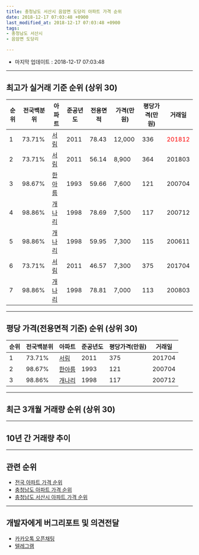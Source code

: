 ```yaml
---
title: 충청남도 서산시 음암면 도당리 아파트 가격 순위
date: 2018-12-17 07:03:48 +0900
last_modified_at: 2018-12-17 07:03:48 +0900
tags:
- 충청남도 서산시
- 음암면 도당리

---
```


* 마지막 업데이트 : 2018-12-17 07:03:48

---

## 최고가 실거래 기준 순위 (상위 30)


|순위|전국백분위|아파트|준공년도|전용면적|가격(만원)|평당가격(만원)|거래일|
|---|---|---|---|---|---|---|---|
|1|73.71%|[서림](https://search.naver.com/search.naver?query=%EC%B6%A9%EC%B2%AD%EB%82%A8%EB%8F%84+%EC%84%9C%EC%82%B0%EC%8B%9C+%EC%9D%8C%EC%95%94%EB%A9%B4+%EB%8F%84%EB%8B%B9%EB%A6%AC+%EC%84%9C%EB%A6%BC)|2011|78.43|12,000|336|<span style="color:red">201812</span>|
|2|73.71%|[서림](https://search.naver.com/search.naver?query=%EC%B6%A9%EC%B2%AD%EB%82%A8%EB%8F%84+%EC%84%9C%EC%82%B0%EC%8B%9C+%EC%9D%8C%EC%95%94%EB%A9%B4+%EB%8F%84%EB%8B%B9%EB%A6%AC+%EC%84%9C%EB%A6%BC)|2011|56.14|8,900|364|201803|
|3|98.67%|[한아름](https://search.naver.com/search.naver?query=%EC%B6%A9%EC%B2%AD%EB%82%A8%EB%8F%84+%EC%84%9C%EC%82%B0%EC%8B%9C+%EC%9D%8C%EC%95%94%EB%A9%B4+%EB%8F%84%EB%8B%B9%EB%A6%AC+%ED%95%9C%EC%95%84%EB%A6%84)|1993|59.66|7,600|121|200704|
|4|98.86%|[개나리](https://search.naver.com/search.naver?query=%EC%B6%A9%EC%B2%AD%EB%82%A8%EB%8F%84+%EC%84%9C%EC%82%B0%EC%8B%9C+%EC%9D%8C%EC%95%94%EB%A9%B4+%EB%8F%84%EB%8B%B9%EB%A6%AC+%EA%B0%9C%EB%82%98%EB%A6%AC)|1998|78.69|7,500|117|200712|
|5|98.86%|[개나리](https://search.naver.com/search.naver?query=%EC%B6%A9%EC%B2%AD%EB%82%A8%EB%8F%84+%EC%84%9C%EC%82%B0%EC%8B%9C+%EC%9D%8C%EC%95%94%EB%A9%B4+%EB%8F%84%EB%8B%B9%EB%A6%AC+%EA%B0%9C%EB%82%98%EB%A6%AC)|1998|59.95|7,300|115|200611|
|6|73.71%|[서림](https://search.naver.com/search.naver?query=%EC%B6%A9%EC%B2%AD%EB%82%A8%EB%8F%84+%EC%84%9C%EC%82%B0%EC%8B%9C+%EC%9D%8C%EC%95%94%EB%A9%B4+%EB%8F%84%EB%8B%B9%EB%A6%AC+%EC%84%9C%EB%A6%BC)|2011|46.57|7,300|375|201704|
|7|98.86%|[개나리](https://search.naver.com/search.naver?query=%EC%B6%A9%EC%B2%AD%EB%82%A8%EB%8F%84+%EC%84%9C%EC%82%B0%EC%8B%9C+%EC%9D%8C%EC%95%94%EB%A9%B4+%EB%8F%84%EB%8B%B9%EB%A6%AC+%EA%B0%9C%EB%82%98%EB%A6%AC)|1998|78.81|7,000|113|200803|


---

## 평당 가격(전용면적 기준) 순위 (상위 30)


|순위|전국백분위|아파트|준공년도|평당가격(만원)|거래일|
|---|---|---|---|---|---|
|1|73.71%|[서림](https://search.naver.com/search.naver?query=%EC%B6%A9%EC%B2%AD%EB%82%A8%EB%8F%84+%EC%84%9C%EC%82%B0%EC%8B%9C+%EC%9D%8C%EC%95%94%EB%A9%B4+%EB%8F%84%EB%8B%B9%EB%A6%AC+%EC%84%9C%EB%A6%BC)|2011|375|201704|
|2|98.67%|[한아름](https://search.naver.com/search.naver?query=%EC%B6%A9%EC%B2%AD%EB%82%A8%EB%8F%84+%EC%84%9C%EC%82%B0%EC%8B%9C+%EC%9D%8C%EC%95%94%EB%A9%B4+%EB%8F%84%EB%8B%B9%EB%A6%AC+%ED%95%9C%EC%95%84%EB%A6%84)|1993|121|200704|
|3|98.86%|[개나리](https://search.naver.com/search.naver?query=%EC%B6%A9%EC%B2%AD%EB%82%A8%EB%8F%84+%EC%84%9C%EC%82%B0%EC%8B%9C+%EC%9D%8C%EC%95%94%EB%A9%B4+%EB%8F%84%EB%8B%B9%EB%A6%AC+%EA%B0%9C%EB%82%98%EB%A6%AC)|1998|117|200712|


---

## 최근 3개월 거래량 순위 (상위 30)


<div style="width:100%;">
    <canvas id="deal_count_ranking" height="250"></canvas>
</div>


<script>
new Chart(document.getElementById("deal_count_ranking"), {
    type: 'horizontalBar',
    data: {
        labels: ['개나리', '서림'],
        datasets: [{
            label: '실거래 수',
            data: [5, 2],
            borderColor: "rgba(255, 0, 128, 1)",
            backgroundColor: "rgba(255, 0, 128, 0.5)",
            fill: false,
        }]
    },
    options: {
        responsive: true,
        title: {
            display: true,
            text: '최근 3개월 거래량 순위'
        },
        tooltips: {
            mode: 'index',
            intersect: false,
            callbacks: {
                title: function(tooltipItems, data) {
                    return "실거래 수:";
                },
                label: function(tooltipItem, data) {
                    return data.labels[tooltipItem.index] + ": " + tooltipItem.xLabel;
                }
            }
        },
        hover: {
            mode: 'nearest',
            intersect: true
        },
        scales: {
            xAxes: [{
                display: true,
                scaleLabel: {
                    display: true,
                    labelString: '실거래 수'
                },
                ticks: {
                    suggestedMin: 0,
                }
            }],
            yAxes: [{
                display: true,
                ticks: {
                    autoSkip: false,
                    callback: function(value, index, values) {
                        if (value.length > 15)
                            return value.substr(0, 13) + "...";
                        else
                            return value;
                    }
                },
                scaleLabel: {
                    display: false,
                }
            }]
        }
    }
});

</script>


---

## 10년 간 거래량 추이


<div style="width:100%;">
    <canvas id="deal_progress" height="250"></canvas>
</div>

<script>
new Chart(document.getElementById("deal_progress"), {
    type: 'line',
    data: {
        labels: ['200812','200901','200902','200903','200904','200905','200906','200907','200908','200909','200910','200911','200912','201001','201002','201003','201004','201005','201006','201007','201008','201009','201010','201011','201012','201101','201102','201103','201104','201105','201106','201107','201108','201109','201110','201111','201112','201201','201202','201203','201204','201205','201206','201207','201208','201209','201210','201211','201212','201301','201302','201303','201304','201305','201306','201307','201308','201309','201310','201311','201312','201401','201402','201403','201404','201405','201406','201407','201408','201409','201410','201411','201412','201501','201502','201503','201504','201505','201506','201507','201508','201509','201510','201511','201512','201601','201602','201603','201604','201605','201606','201607','201608','201609','201610','201611','201612','201701','201702','201703','201704','201705','201706','201707','201708','201709','201710','201711','201712','201801','201802','201803','201804','201805','201806','201807','201808','201809','201810','201811','201812'],
        datasets: [{
            label: '실거래 수',
            pointRadius: 1,
            data: [1, 0, 2, 1, 1, 0, 7, 3, 5, 1, 2, 3, 0, 1, 1, 6, 3, 2, 3, 3, 4, 2, 1, 3, 2, 4, 1, 2, 3, 4, 3, 1, 1, 4, 4, 2, 22, 8, 18, 9, 7, 8, 6, 5, 1, 2, 6, 8, 12, 4, 1, 3, 5, 4, 2, 2, 9, 4, 7, 4, 7, 6, 5, 2, 3, 2, 4, 1, 7, 4, 2, 1, 1, 1, 3, 3, 9, 7, 3, 1, 5, 3, 3, 2, 3, 2, 3, 4, 4, 1, 2, 1, 0, 1, 4, 0, 1, 2, 2, 0, 4, 2, 0, 1, 1, 1, 1, 1, 0, 3, 0, 4, 2, 1, 0, 2, 1, 3, 2, 4, 1],
            borderColor: "rgba(255, 201, 14, 1)",
            backgroundColor: "rgba(255, 201, 14, 0.5)",
            fill: true,
        }]
    },
    options: {
        responsive: true,
        title: {
            display: true,
            text: '10년간 거래량 추이'
        },
        tooltips: {
            mode: 'index',
            intersect: false,
        },
        hover: {
            mode: 'nearest',
            intersect: true
        },
        scales: {
            xAxes: [{
                display: true,
                scaleLabel: {
                    display: true,
                    labelString: '년/월'
                }
            }],
            yAxes: [{
                display: true,
                ticks: {
                    suggestedMin: 0,
                },
                scaleLabel: {
                    display: true,
                    labelString: '실거래 수'
                }
            }]
        }
    }
});

</script>


---

## 관련 순위

- [전국 아파트 가격 순위](https://inasie.github.io/apt-ranking/전국)
- [충청남도 아파트 가격 순위](https://inasie.github.io/apt-ranking/충청남도)
- [충청남도 서산시 아파트 가격 순위](https://inasie.github.io/apt-ranking/충청남도-서산시)


---

## 개발자에게 버그리포트 및 의견전달

- [카카오톡 오픈채팅](https://open.kakao.com/o/gLJUAP4)
- [텔레그램](https://t.me/inasie)


